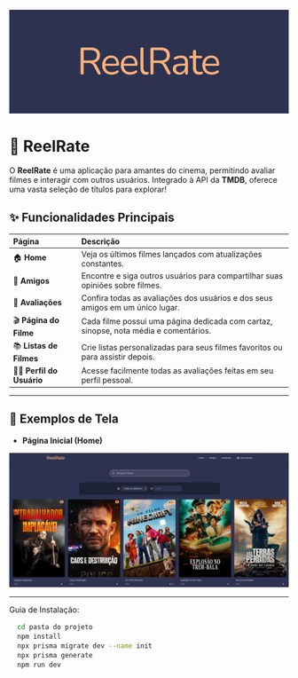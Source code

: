 ![logo](media/logo.png)

# 🎥 ReelRate

O **ReelRate** é uma aplicação para amantes do cinema, permitindo avaliar filmes e interagir com outros usuários. Integrado à API da **TMDB**, oferece uma vasta seleção de títulos para explorar!

## ✨ Funcionalidades Principais
| Página | Descrição |
|:------|:---------|
| 🏠 **Home** | Veja os últimos filmes lançados com atualizações constantes. |
| 👥 **Amigos** | Encontre e siga outros usuários para compartilhar suas opiniões sobre filmes. |
| 📝 **Avaliações** | Confira todas as avaliações dos usuários e dos seus amigos em um único lugar. |
| 🎬 **Página do Filme** | Cada filme possui uma página dedicada com cartaz, sinopse, nota média e comentários. |
| 📚 **Listas de Filmes** | Crie listas personalizadas para seus filmes favoritos ou para assistir depois. |
| 🙋‍♂️ **Perfil do Usuário** | Acesse facilmente todas as avaliações feitas em seu perfil pessoal. |

---

## 📸 Exemplos de Tela

- **Página Inicial (Home)**  
<img src="./media/home.jpg" width="600px" />


---


Guia de Instalação:

```bash
  cd pasta do projeto
  npm install
  npx prisma migrate dev --name init
  npx prisma generate
  npm run dev
```
